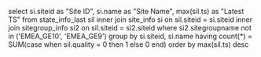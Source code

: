 select si.siteid as "Site ID", si.name as "Site Name", max(sil.ts) as "Latest TS"
from state_info_last sil 
inner join site_info si on sil.siteid = si.siteid
inner join sitegroup_info si2 on sil.siteid = si2.siteid
where si2.sitegroupname not in ('EMEA_GE10', 'EMEA_GE9')
group by si.siteid, si.name having count(*) = SUM(case when sil.quality = 0 then 1 else 0 end) order by max(sil.ts) desc

